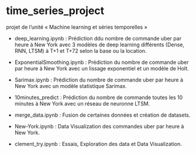 # time_series_project
projet de l’unité « Machine learning et séries temporelles »

- deep_learning.ipynb :  Prédiction ddu nombre de commande uber par heure à New York avec 3 modèles de deep learning différents (Dense, RNN, LTSM) à T+1 et T+72 selon la base ou la location.

- ExponentialSmoothing.ipynb :  Prédiction du nombre de commande uber par heure à New York avec un lissage exponentiel et un modèle de Holt.

- Sarimax.ipynb :  Prédiction du nombre de commande uber par heure à New York avec un modèle statistique Sarimax.

- 10minutes_predict :  Prédiction du nombre de commande toutes les 10 minutes à New York avec un réseau de neuronne LTSM.

- merge_data.ipynb :  Fusion de certaines données et création de datasets.

- New-York.ipynb :  Data Visualization des commandes uber par heure à New York.

- clement_try.ipynb :  Essais, Exploration des data et Data Visualization.
